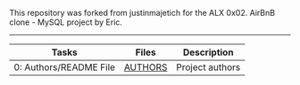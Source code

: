 This repository was forked from justinmajetich for the ALX 0x02. AirBnB clone - MySQL project by Eric.

---

| Tasks | Files | Description |
| ----- | ----- | ------ |
| 0: Authors/README File | [AUTHORS](https://github.com/justinmajetich/AirBnB_clone/blob/dev/AUTHORS) | Project authors |

